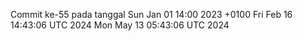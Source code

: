 Commit ke-55 pada tanggal Sun Jan 01 14:00 2023 +0100
Fri Feb 16 14:43:06 UTC 2024
Mon May 13 05:43:06 UTC 2024
